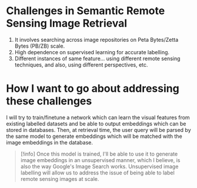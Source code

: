 # Challenges in Semantic Remote Sensing Image Retrieval
1. It involves searching across image repositories on Peta Bytes/Zetta Bytes (PB/ZB) scale.
2. High dependence on supervised learning for accurate labelling.
3. Different instances of same feature... using different remote sensing techniques, and also, using different perspectives, etc.

# How I want to go about addressing these challenges
I will try to train/finetune a network which can learn the visual features from existing labelled datasets and be able to output embeddings which can be stored in databases.
Then, at retrieval time, the user query will be parsed by the same model to generate embeddings which will be matched with the image embeddings in the database.
> [!info]
> Once this model is trained, I'll be able to use it to generate image embeddings in an unsupervised manner, which I believe, is also the way Google's Image Search works. Unsupervised image labelling will allow us to address the issue of being able to label remote sensing images at scale.



